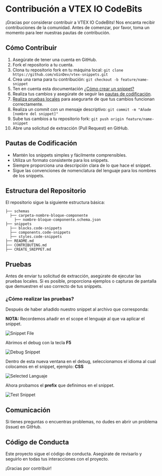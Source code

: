 # Contribución a VTEX IO CodeBits

¡Gracias por considerar contribuir a VTEX IO CodeBits! Nos encanta recibir contribuciones de la comunidad. Antes de comenzar, por favor, toma un momento para leer nuestras pautas de contribución.

## Cómo Contribuir

1. Asegúrate de tener una cuenta en GitHub.
2. Fork el repositorio a tu cuenta.
3. Clona tu repositorio fork en tu máquina local: `git clone https://github.com/xGinDev/vtex-snippets.git`
4. Crea una rama para tu contribución: `git checkout -b feature/name-snippet`
5. Ten en cuenta esta documentación [¿Cómo crear un snippet?](CREATE_SNIPPET.md)
6. Realiza tus cambios y asegúrate de seguir las [pautas de codificación](#pautas-de-codificación).
7. [Realiza pruebas locales](#cómo-realizar-las-pruebas) para asegurarte de que tus cambios funcionan correctamente.
8. Realiza un commit con un mensaje descriptivo: `git commit -m "Añade [nombre del snippet]"`
9. Sube tus cambios a tu repositorio fork: `git push origin feature/name-snippet`
10. Abre una solicitud de extracción (Pull Request) en GitHub.

## Pautas de Codificación

- Mantén los snippets simples y fácilmente comprensibles.
- Utiliza un formato consistente para los snippets.
- Siempre proporciona una descripción clara de lo que hace el snippet.
- Sigue las convenciones de nomenclatura del lenguaje para los nombres de los snippets.

## Estructura del Repositorio

El repositorio sigue la siguiente estructura básica:

```
├── schemas 
  ├── carpeta-nombre-bloque-componente 
    ├── nombre-bloque-componente.schema.json 
├── snippets
  ├── blocks.code-snippets
  ├── components.code-snippets
  ├── styles.code-snippets
├── README.md
├── CONTRIBUTING.md
├── CREATE_SNIPPET.md
```


## Pruebas

Antes de enviar tu solicitud de extracción, asegúrate de ejecutar las pruebas locales. Si es posible, proporciona ejemplos o capturas de pantalla que demuestren el uso correcto de tus snippets.

### ¿Cómo realizar las pruebas?

Después de haber añadido nuestro snippet al archivo que corresponda:

**NOTA:** Recordemos añadir en el scope el lenguaje al que va aplicar el snippet.

![Snippet File](https://github.com/user-attachments/assets/e57f3910-5238-40fc-9fa5-96eaf38ca002)

Abrimos el debug con la tecla **F5**

![Debug Snippet](https://github.com/user-attachments/assets/61c7ad55-7360-402c-b43a-f7e96d33d19f)

Dentro de esta nueva ventana en el debug, seleccionamos el idioma al cual colocamos en el snippet, ejemplo: **CSS**

![Selected Languaje](https://github.com/user-attachments/assets/b791bcae-641d-49ec-b5b3-1cf47c0cc987)

Ahora probamos el **prefix** que definimos en el snippet.

![Test Snippet](https://github.com/user-attachments/assets/5012ed1d-d440-46a2-b376-f9fe706368d8)

## Comunicación

Si tienes preguntas o encuentras problemas, no dudes en abrir un problema (issue) en GitHub.

## Código de Conducta

Este proyecto sigue el código de conducta. Asegúrate de revisarlo y seguirlo en todas tus interacciones con el proyecto.

¡Gracias por contribuir!
